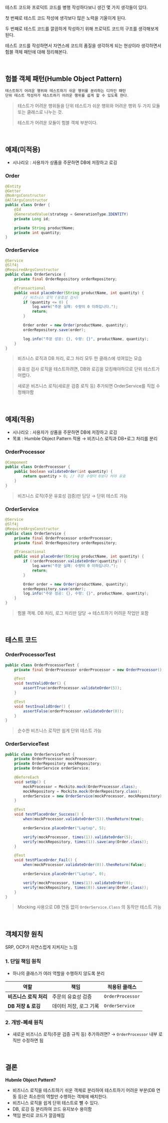 

테스트 코드와 프로덕트 코드를 병행 작성하다보니 생긴 몇 가지 생각들이 있다.

첫 번째로 테스트 코드 작성에 생각보다 많은 노력을 기울이게 된다.

두 번째로 테스트 코드를 깔끔하게 작성하기 위해 프로덕트 코드의 구조를 생각해보게 된다.

테스트 코드를 작성하면서 자연스레 코드의 품질을 생각하게 되는 현상이라 생각하면서 험블 객체 패턴에 대해 정리해본다.

<br/>

## 험블 객체 패턴(Humble Object  Pattern)

```java
테스트하기 어려운 행위와 테스트하기 쉬운 행위를 분리하는 디자인 패턴
단위 테스트 작성자가 테스트하기 어려운 행위를 쉽게 할 수 있도록 한다.
```

> 테스트가 어려운 행위들을 단위 테스트가 쉬운 행위와 어려운 행위 두 가지 모듈 또는 클래스로 나누는 것.
> 
> 테스트가 어려운 모듈이 험블 객체 부분이다.


<br/>

## 예제(미적용)
- 시나리오 : 사용자가 상품을 주문하면 DB에 저장하고 로깅

### Order
```java
@Entity
@Getter
@NoArgsConstructor
@AllArgsConstructor
public class Order {
    @Id
    @GeneratedValue(strategy = GenerationType.IDENTITY)
    private Long id;

    private String productName;
    private int quantity;
}
```


### OrderService
```java
@Service
@Slf4j
@RequiredArgsConstructor
public class OrderService {
    private final OrderRepository orderRepository;

    @Transactional
    public void placeOrder(String productName, int quantity) {
        // 비즈니스 로직 (유효성 검사)
        if (quantity <= 0) {
            log.warn("주문 실패: 수량이 0 이하입니다.");
            return;
        }

        Order order = new Order(productName, quantity);
        orderRepository.save(order);

        log.info("주문 성공: {}, 수량: {}", productName, quantity);
    }
}
```

> 비즈니스 로직과 DB 처리, 로그 처리 모두 한 클래스에 섞여있는 모습
> 

> 유효성 검사 로직을 테스트하려면, DB와 로깅을 모킹해야하므로 단위 테스트가 어렵다.
> 

> 새로운 비즈니스 로직(새로운 검증 로직 등) 추가되면 OrderService를 직접 수정해야함
> 

<br/>

## 예제(적용)
- 시나리오 : 사용자가 상품을 주문하면 DB에 저장하고 로깅
- 목표 : Humble Object Pattern 적용 → 비즈니스 로직과 DB+로그 처리를 분리

### OrderProcessor
```java
@Component
public class OrderProcessor {
    public boolean validateOrder(int quantity) {
        return quantity > 0; // 주문 수량이 0보다 커야 유효
    }
}
```

> 비즈니스 로직(주문 유효성 검증)만 담당 → 단위 테스트 가능
> 

### OrderService
```java
@Service
@Slf4j
@RequiredArgsConstructor
public class OrderService {
    private final OrderProcessor orderProcessor;
    private final OrderRepository orderRepository;

    @Transactional
    public void placeOrder(String productName, int quantity) {
        if (!orderProcessor.validateOrder(quantity)) {
            log.warn("주문 실패: 수량이 0 이하입니다.");
            return;
        }

        Order order = new Order(productName, quantity);
        orderRepository.save(order);
        log.info("주문 성공: {}, 수량: {}", productName, quantity);
    }
}
```

> 험블 객체.  DB 처리, 로그 처리만 담당 → 테스트하기 어려운 작업만 포함
> 

<br/>

## 테스트 코드
### OrderProcessorTest
```java
public class OrderProcessorTest {
    private final OrderProcessor orderProcessor = new OrderProcessor();

    @Test
    void testValidOrder() {
        assertTrue(orderProcessor.validateOrder(5));
    }

    @Test
    void testInvalidOrder() {
        assertFalse(orderProcessor.validateOrder(0)); 
    }
}
```

> 순수한 비즈니스 로직만 쉽게 단위 테스트 가능
> 

### OrderServiceTest
```java
public class OrderServiceTest {
    private OrderProcessor mockProcessor;
    private OrderRepository mockRepository;
    private OrderService orderService;

    @BeforeEach
    void setUp() {
        mockProcessor = Mockito.mock(OrderProcessor.class);
        mockRepository = Mockito.mock(OrderRepository.class);
        orderService = new OrderService(mockProcessor, mockRepository);
    }

    @Test
    void testPlaceOrder_Success() {
        when(mockProcessor.validateOrder(5)).thenReturn(true);

        orderService.placeOrder("Laptop", 5);

        verify(mockProcessor, times(1)).validateOrder(5);
        verify(mockRepository, times(1)).save(any(Order.class));
    }

    @Test
    void testPlaceOrder_Fail() {
        when(mockProcessor.validateOrder(0)).thenReturn(false);

        orderService.placeOrder("Laptop", 0);

        verify(mockProcessor, times(1)).validateOrder(0);
        verify(mockRepository, times(0)).save(any(Order.class));
    }
}
```

> Mocking 사용으로 DB 연동 없이 `OrderService.Class` 의 동작만 테스트 가능
> 

<br/>

## 객체지향 원칙
SRP, OCP가 자연스럽게 지켜지는 느낌

### 1. 단일 책임 원칙 

- 하나의 클래스가 여러 역할을 수행하지 않도록 분리

| 역할 | 책임 | 적용된 클래스 |
| --- | --- | --- |
| **비즈니스 로직 처리** | 주문의 유효성 검증 | `OrderProcessor` |
| **DB 저장 & 로깅** | 데이터 저장, 로그 기록 | `OrderService` |

### 2. 개방-폐쇄 원칙

- 새로운 비즈니스 로직(주문 검증 규칙 등) 추가하려면? → `OrderProcessor` 내부 로직만 수정하면 됨

<br/>

## 결론

**Hubmle Object Pattern?**

- 비즈니스 로직을 테스트하기 쉬운 객체로 분리하여 테스트하기 어려운 부분(DB 연동 등)은 최소한의 역할만 수행하는 객체에 배치한다.
- 비즈니스 로직을 쉽게 단위 테스트로 뺼 수 있다.
- DB, 로깅 등 분리하여 코드 유지보수 용이함
- 책임 분리로 코드가 깔끔해짐
